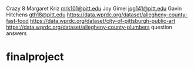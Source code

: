 Crazy 8
Margaret Kriz mrk101@pitt.edu
Joy Gimei jog141@pitt.edu
Gavin Hitchens gth18@pitt.edu
https://data.wprdc.org/dataset/allegheny-county-fast-food
https://data.wprdc.org/dataset/city-of-pittsburgh-public-art 
https://data.wprdc.org/dataset/allegheny-county-plumbers 
question answers
# finalproject
